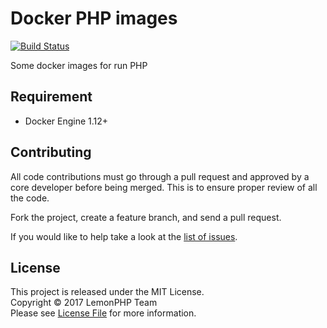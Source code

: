 # Docker PHP images

[![Build Status](https://travis-ci.org/lemonphp/docker-php.svg?branch=master)](https://travis-ci.org/lemonphp/docker-php)

Some docker images for run PHP

## Requirement
- Docker Engine 1.12+

## Contributing
All code contributions must go through a pull request and approved by
a core developer before being merged. This is to ensure proper review of all the code.

Fork the project, create a feature branch, and send a pull request.

If you would like to help take a look at the [list of issues](issues).

## License
This project is released under the MIT License.   
Copyright © 2017 LemonPHP Team   
Please see [License File](LICENSE) for more information.
